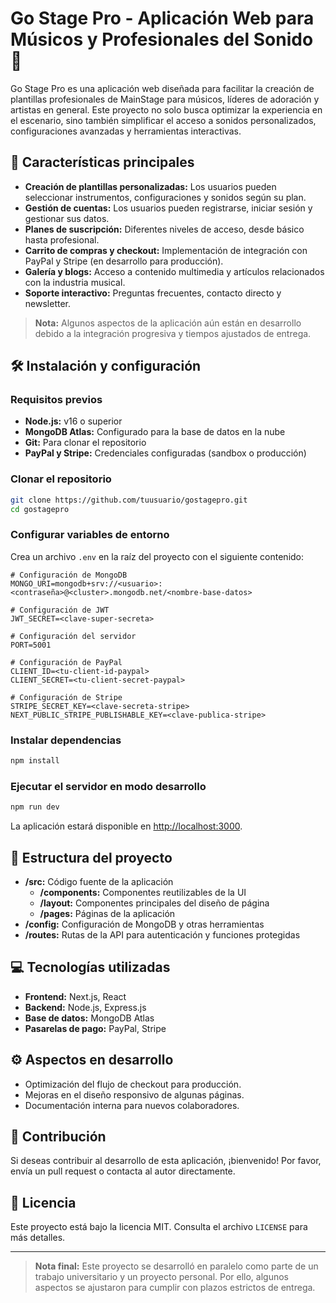 
# Go Stage Pro - Aplicación Web para Músicos y Profesionales del Sonido 🎵

Go Stage Pro es una aplicación web diseñada para facilitar la creación de plantillas profesionales de MainStage para músicos, líderes de adoración y artistas en general. Este proyecto no solo busca optimizar la experiencia en el escenario, sino también simplificar el acceso a sonidos personalizados, configuraciones avanzadas y herramientas interactivas.

## 🚀 Características principales

- **Creación de plantillas personalizadas:** Los usuarios pueden seleccionar instrumentos, configuraciones y sonidos según su plan.
- **Gestión de cuentas:** Los usuarios pueden registrarse, iniciar sesión y gestionar sus datos.
- **Planes de suscripción:** Diferentes niveles de acceso, desde básico hasta profesional.
- **Carrito de compras y checkout:** Implementación de integración con PayPal y Stripe (en desarrollo para producción).
- **Galería y blogs:** Acceso a contenido multimedia y artículos relacionados con la industria musical.
- **Soporte interactivo:** Preguntas frecuentes, contacto directo y newsletter.

> **Nota:** Algunos aspectos de la aplicación aún están en desarrollo debido a la integración progresiva y tiempos ajustados de entrega.

## 🛠️ Instalación y configuración

### Requisitos previos
- **Node.js:** v16 o superior
- **MongoDB Atlas:** Configurado para la base de datos en la nube
- **Git:** Para clonar el repositorio
- **PayPal y Stripe:** Credenciales configuradas (sandbox o producción)

### Clonar el repositorio
```bash
git clone https://github.com/tuusuario/gostagepro.git
cd gostagepro
```

### Configurar variables de entorno
Crea un archivo `.env` en la raíz del proyecto con el siguiente contenido:
```env
# Configuración de MongoDB
MONGO_URI=mongodb+srv://<usuario>:<contraseña>@<cluster>.mongodb.net/<nombre-base-datos>

# Configuración de JWT
JWT_SECRET=<clave-super-secreta>

# Configuración del servidor
PORT=5001

# Configuración de PayPal
CLIENT_ID=<tu-client-id-paypal>
CLIENT_SECRET=<tu-client-secret-paypal>

# Configuración de Stripe
STRIPE_SECRET_KEY=<clave-secreta-stripe>
NEXT_PUBLIC_STRIPE_PUBLISHABLE_KEY=<clave-publica-stripe>
```

### Instalar dependencias
```bash
npm install
```

### Ejecutar el servidor en modo desarrollo
```bash
npm run dev
```
La aplicación estará disponible en [http://localhost:3000](http://localhost:3000).

## 📂 Estructura del proyecto
- **/src:** Código fuente de la aplicación
  - **/components:** Componentes reutilizables de la UI
  - **/layout:** Componentes principales del diseño de página
  - **/pages:** Páginas de la aplicación
- **/config:** Configuración de MongoDB y otras herramientas
- **/routes:** Rutas de la API para autenticación y funciones protegidas

## 💻 Tecnologías utilizadas
- **Frontend:** Next.js, React
- **Backend:** Node.js, Express.js
- **Base de datos:** MongoDB Atlas
- **Pasarelas de pago:** PayPal, Stripe

## ⚙️ Aspectos en desarrollo
- Optimización del flujo de checkout para producción.
- Mejoras en el diseño responsivo de algunas páginas.
- Documentación interna para nuevos colaboradores.

## 🤝 Contribución
Si deseas contribuir al desarrollo de esta aplicación, ¡bienvenido! Por favor, envía un pull request o contacta al autor directamente.

## 📜 Licencia
Este proyecto está bajo la licencia MIT. Consulta el archivo `LICENSE` para más detalles.

---

> **Nota final:** Este proyecto se desarrolló en paralelo como parte de un trabajo universitario y un proyecto personal. Por ello, algunos aspectos se ajustaron para cumplir con plazos estrictos de entrega.
